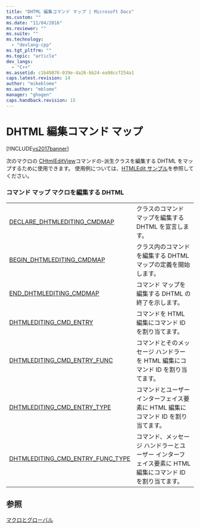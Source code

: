 ```yaml
---
title: "DHTML 編集コマンド マップ | Microsoft Docs"
ms.custom: ""
ms.date: "11/04/2016"
ms.reviewer: ""
ms.suite: ""
ms.technology: 
  - "devlang-cpp"
ms.tgt_pltfrm: ""
ms.topic: "article"
dev_langs: 
  - "C++"
ms.assetid: c1b49876-039e-4a26-bb24-ea98ccf254a1
caps.latest.revision: 14
author: "mikeblome"
ms.author: "mblome"
manager: "ghogen"
caps.handback.revision: 15
---
```

# DHTML 編集コマンド マップ
[!INCLUDE[vs2017banner](../../assembler/inline/includes/vs2017banner.md)]

次のマクロの [CHtmlEditView](../../mfc/reference/chtmleditview-class.md)コマンドの\-派生クラスを編集する DHTML をマップするために使用できます。  使用例については、[HTMLEdit サンプル](../../top/visual-cpp-samples.md)を参照してください。  
  
### コマンド マップ マクロを編集する DHTML  
  
|||  
|-|-|  
|[DECLARE\_DHTMLEDITING\_CMDMAP](../Topic/DECLARE_DHTMLEDITING_CMDMAP.md)|クラスのコマンド マップを編集する DHTML を宣言します。|  
|[BEGIN\_DHTMLEDITING\_CMDMAP](../Topic/BEGIN_DHTMLEDITING_CMDMAP.md)|クラス内のコマンドを編集する DHTML マップの定義を開始します。|  
|[END\_DHTMLEDITING\_CMDMAP](../Topic/END_DHTMLEDITING_CMDMAP.md)|コマンド マップを編集する DHTML の終了を示します。|  
|[DHTMLEDITING\_CMD\_ENTRY](../Topic/DHTMLEDITING_CMD_ENTRY.md)|コマンドを HTML 編集にコマンド ID を割り当てます。|  
|[DHTMLEDITING\_CMD\_ENTRY\_FUNC](../Topic/DHTMLEDITING_CMD_ENTRY_FUNC.md)|コマンドとそのメッセージ ハンドラーを HTML 編集にコマンド ID を割り当てます。|  
|[DHTMLEDITING\_CMD\_ENTRY\_TYPE](../Topic/DHTMLEDITING_CMD_ENTRY_TYPE.md)|コマンドとユーザー インターフェイス要素に HTML 編集にコマンド ID を割り当てます。|  
|[DHTMLEDITING\_CMD\_ENTRY\_FUNC\_TYPE](../Topic/DHTMLEDITING_CMD_ENTRY_FUNC_TYPE.md)|コマンド、メッセージ ハンドラーとユーザー インターフェイス要素に HTML 編集にコマンド ID を割り当てます。|  
  
## 参照  
 [マクロとグローバル](../../mfc/reference/mfc-macros-and-globals.md)